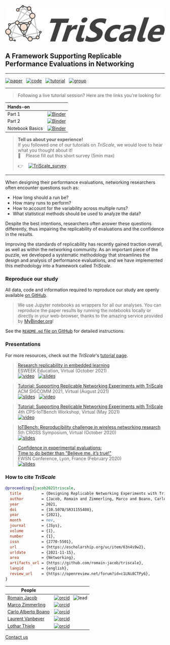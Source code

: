 ![TriScale_logo](assets/img/triscale_logo.svg)

## A Framework Supporting Replicable Performance Evaluations in Networking

---
[![paper](https://img.shields.io/badge/_-Paper-blue?logo=adobeacrobatreader)](https://escholarship.org/uc/item/63n4s9w2)&nbsp;&nbsp;
[![code](https://img.shields.io/badge/_-Code-blue?logo=github)](https://github.com/romain-jacob/triscale)&nbsp;&nbsp;
[![tutorial](https://img.shields.io/badge/-Tutorial-blue?logo=airplayvideo)](https://github.com/romain-jacob/triscale/blob/master/tutorial/README.md)&nbsp;&nbsp;
[![group](https://img.shields.io/badge/-Discussion-blue?logo=theconversation)](https://github.com/romain-jacob/triscale/discussions)
<!--![docs](https://img.shields.io/badge/-Documentation-orange?logo=googlesheets)-->

---


> Following a live tutorial session? Here are the links you're looking for

|Hands-on ||
|:---|:---|
|Part 1 |  [![Binder](https://mybinder.org/badge_logo.svg)](https://mybinder.org/v2/gh/romain-jacob/triscale/master?filepath=live_exp-sizing.ipynb)  |
|Part 2 |  [![Binder](https://mybinder.org/badge_logo.svg)](https://mybinder.org/v2/gh/romain-jacob/triscale/master?filepath=live_data-analysis.ipynb)  |
|Notebook Basics |  [![Binder](https://mybinder.org/badge_logo.svg)](https://mybinder.org/v2/gh/romain-jacob/triscale/master?filepath=tutorial_notebook-basics.ipynb)  |

> **Tell us about your experience!**  
> If you followed one of our tutorials on _TriScale_, we would love to hear what you thought about it!  
> 🙏 &nbsp;&nbsp; Please fill out this short survey (5min max)   
> 
> 👉&nbsp;&nbsp;&nbsp;&nbsp;[![TriScale_survey](https://img.shields.io/badge/feedback-tutorial-brightgreen)](https://docs.google.com/forms/d/e/1FAIpQLScYvkl8D_F6RhVL9qvAoXud6BCWNHiMk00WulEN44JM0tAFhg/viewform?usp=sf_link)

--- 


When designing their performance evaluations, networking researchers often encounter questions such as:

- How long should a run be?
- How many runs to perform?
- How to account for the variability across multiple runs?
- What statistical methods should be used to analyze the data?

Despite the best intentions, researchers often answer these questions differently, thus impairing the replicability of evaluations and the confidence in the results.

Improving the standards of replicability has recently gained traction overall, as well as within the networking community. As an important piece of the puzzle, we developed a systematic methodology that streamlines the design and analysis of performance evaluations, and we have implemented this methodology into a framework called _TriScale_.

<!-- blank line -->
<!--figure class="video_container" style="margin-inline-start: 0px; margin-inline-end: 0px;">
  <iframe width="500" height="340" src="https://www.youtube.com/embed/TVCbTMk64mo" title="YouTube video player" frameborder="0" allow="accelerometer; autoplay; clipboard-write; encrypted-media; gyroscope; picture-in-picture" allowfullscreen></iframe>
</figure>
<!-- blank line -->

### Reproduce our study

All data, code and information required to reproduce our study are openly available [on GitHub](https://github.com/romain-jacob/triscale). 

> We use Jupyter notebooks as wrappers for all our analyses. You can reproduce the paper results by running the notebooks locally or directly in your web-browser, thanks to the amazing service provided by [MyBinder.org](https://mybinder.org/)!

See the [`README.md` file on GitHub](https://github.com/romain-jacob/triscale/blob/master/README.md) for detailed instructions.

### Presentations

For more resources, check out the _TriScale_'s [tutorial page](https://github.com/romain-jacob/triscale/blob/master/tutorial/README.md).

> [Research replicability in embedded learning](https://youtu.be/UYv_e1lt16Y)  
ESWEEK Education, Virtual (October 2021)  
[![video](https://img.shields.io/badge/-Video-blue?logo=youtube)](https://youtu.be/UYv_e1lt16Y)&nbsp;&nbsp;
[![slides](https://img.shields.io/badge/-Slides-blue?logo=airplayvideo)](https://mfr.de-1.osf.io/render?url=https://osf.io/s2amu/?direct%26mode=render%26action=download%26mode=render)


> [Tutorial: Supporting Replicable Networking Experiments with TriScale](https://youtu.be/KVA0MZszI-4)  
ACM SIGCOMM 2021, Virtual (August 2021)   
[![slides](https://img.shields.io/badge/-Slides-blue?logo=airplayvideo)](https://osf.io/9cvnd/)&nbsp;&nbsp;
[![video](https://img.shields.io/badge/-Video-blue?logo=youtube)](https://youtu.be/KVA0MZszI-4)

> [Tutorial: Supporting Replicable Networking Experiments with TriScale](https://youtu.be/f9k7gS-QpWI)  
4th CPS-IoTBench Workshop, Virtual (May 2021)  
[![video](https://img.shields.io/badge/-Video-blue?logo=youtube)](https://youtu.be/f9k7gS-QpWI)

> [IoTBench: Reproducibility challenge in wireless networking research](https://osf.io/m7a6w/)  
5th CROSS Symposium, Virtual (October 2020)  
[![slides](https://img.shields.io/badge/-Slides-blue?logo=airplayvideo)](https://osf.io/m7a6w/)

> [Confidence in experimental evaluations:  
Time to do better than "Believe me, it’s true!"](https://osf.io/aktn7/)  
EWSN Conference, Lyon, France (February 2020)  
[![slides](https://img.shields.io/badge/-Slides-blue?logo=airplayvideo)](https://osf.io/aktn7/)

### How to cite _TriScale_

```bibtex
@proceedings{jacob2021triscale,
  title         = {Designing Replicable Networking Experiments with TriScale},
  author        = {Jacob, Romain and Zimmerling, Marco and Boano, Carlo Alberto and Vanbever, Laurent and Thiele, Lothar},
  year          = 2021,
  doi           = {10.5070/SR31155408},
  year          = {2021},
  month         = nov,
  journal       = {JSys},
  volume        = {1},
  number        = {1},
  issn          = {2770-5501},
  url           = {https://escholarship.org/uc/item/63n4s9w2},
  urldate       = {2021-11-15},
  area          = {Networking},
  artifacts_url = {https://github.com/romain-jacob/triscale},
  langid        = {english},
  review_url    = {https://openreview.net/forum?id=c1LNi8CTPy6},
}
```

|People||
|---|---|
|[Romain Jacob](https://romainjacob.net)|[![orcid](https://zenodo.org/static/img/orcid.png)](https://orcid.org/0000-0002-2218-5750) &nbsp; ![lead](https://img.shields.io/badge/_-lead-blue)|
|[Marco Zimmerling](https://wwwpub.zih.tu-dresden.de/~mzimmerl/)|[![orcid](https://zenodo.org/static/img/orcid.png)](https://orcid.org/0000-0003-1450-2506)|
|[Carlo Alberto Boano](http://www.carloalbertoboano.com/)|[![orcid](https://zenodo.org/static/img/orcid.png)](https://orcid.org/0000-0001-7647-3734)|
|[Laurent Vanbever](https://vanbever.eu/)|[![orcid](https://zenodo.org/static/img/orcid.png)](https://orcid.org/0000-0003-1455-4381)|
|[Lothar Thiele](https://people.ee.ethz.ch/~thiele/)|[![orcid](https://zenodo.org/static/img/orcid.png)](https://orcid.org/0000-0001-6139-868X)|

[Contact us](https://github.com/romain-jacob/triscale/discussions)

